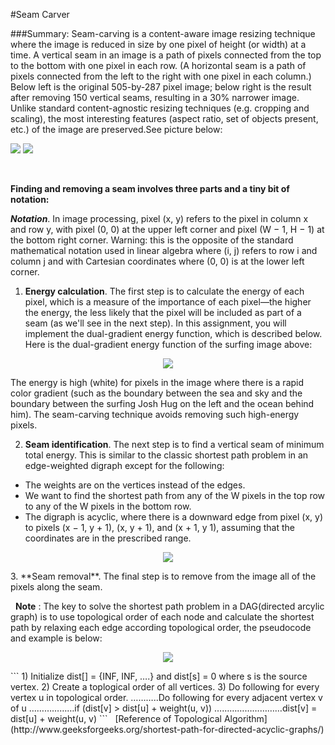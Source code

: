 #Seam Carver

###Summary:
Seam-carving is a content-aware image resizing technique where the image is reduced in size by one pixel of height (or width) at a time. A vertical seam in an image is a path of pixels connected from the top to the bottom with one pixel in each row. (A horizontal seam is a path of pixels connected from the left to the right with one pixel in each column.) Below left is the original 505-by-287 pixel image; below right is the result after removing 150 vertical seams, resulting in a 30% narrower image. Unlike standard content-agnostic resizing techniques (e.g. cropping and scaling), the most interesting features (aspect ratio, set of objects present, etc.) of the image are preserved.See picture below:

![](http://coursera.cs.princeton.edu/algs4/assignments/HJoceanSmall.png) ![](http://coursera.cs.princeton.edu/algs4/assignments/HJoceanSmallShrunk.png)

&nbsp;

**Finding and removing a seam involves three parts and a tiny bit of notation:**

**_Notation_**. In image processing, pixel (x, y) refers to the pixel in column x and row y, with pixel (0, 0) at the upper left corner and pixel (W − 1, H − 1) at the bottom right corner.  Warning: this is the opposite of the standard mathematical notation used in linear algebra where (i, j) refers to row i and column j and with Cartesian coordinates where (0, 0) is at the lower left corner.

1. **Energy calculation**. The first step is to calculate the energy of each pixel, which is a measure of the importance of each pixel—the higher the energy, the less likely that the pixel will be included as part of a seam (as we'll see in the next step). In this assignment, you will implement the dual-gradient energy function, which is described below. Here is the dual-gradient energy function of the surfing image above:
<p align = center>
<img src = http://coursera.cs.princeton.edu/algs4/assignments/HJoceanSmallEnergy.png>
</p>
The energy is high (white) for pixels in the image where there is a rapid color gradient (such as the boundary between the sea and sky and the boundary between the surfing Josh Hug on the left and the ocean behind him). The seam-carving technique avoids removing such high-energy pixels.

2. **Seam identification**. The next step is to find a vertical seam of minimum total energy. This is similar to the classic shortest path problem in an edge-weighted digraph except for the following:

+ The weights are on the vertices instead of the edges.
+ We want to find the shortest path from any of the W pixels in the top row to any of the W pixels in the bottom row.
+ The digraph is acyclic, where there is a downward edge from pixel (x, y) to pixels (x − 1, y + 1), (x, y + 1), and (x + 1, y 1), assuming that the coordinates are in the prescribed range.
<p align = center>
<img src=http://coursera.cs.princeton.edu/algs4/assignments/HJoceanSmallVerticalSeam.png>
</p>
3. **Seam removal**. The final step is to remove from the image all of the pixels along the seam.


&nbsp;
**Note** : The key to solve the shortest path problem in a DAG(directed arcylic graph) is to use topological order of each node and calculate the shortest path by relaxing each edge according topological order, the pseudocode and example is below:
<p align = center>
<img src=http://d1hyf4ir1gqw6c.cloudfront.net//wp-content/uploads/TopologicalSort.png>
</p>
```
1) Initialize dist[] = {INF, INF, ….} and dist[s] = 0 where s is the source vertex.
2) Create a toplogical order of all vertices.
3) Do following for every vertex u in topological order.
………..Do following for every adjacent vertex v of u
………………if (dist[v] > dist[u] + weight(u, v))
………………………dist[v] = dist[u] + weight(u, v)
```
&nbsp;
[Reference of Topological Algorithm](http://www.geeksforgeeks.org/shortest-path-for-directed-acyclic-graphs/)
